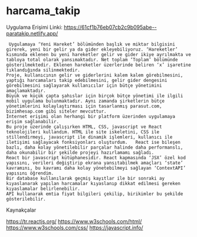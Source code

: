 # harcama_takip

Uygulama Erişimi Linki: https://61cf1b76eb07cb2c9b095abe--paratakip.netlify.app/






     Uygulamaya ‘Yeni Hareket’ bölümünden başlık ve miktar bilgisini girerek, yeni bir gelir ya da gider ekleyebiliyoruz. ‘Hareketler’ kısmında eklenen bu yeni hareketler gelir ve gider ikiye ayrılmakta ve tabloya total olarak yansımaktadır. Net toplam ‘Toplam’ bölümünde gösterilmektedir. Eklenen hareketler üzerlerinde beliren ‘x’ işaretine tıklandığında silinmektedir.     
    Proje, kullanıcının gelir ve giderlerini kalem kalem görebilmesini, yaptığı harcamaları takip edebilmesini, gelir gider dengesini görebilmesini sağlayarak kullanıcılar için bütçe yönetimini amaçlamaktadır.
    Büyük ve küçük çapta şahıslar için birçok bütçe yönetimi ile ilgili mobil uygulama bulunmaktadır. Aynı zamanda şirketlerin bütçe yönetimlerini kolaylaştırması için tasarlanmış parasut.com, bizimhesap.com gibi siteler mevcuttur.
    İnternet erişimi olan herhangi bir platform üzerinden uygulamaya erişim sağlanabilir.
    Bu proje üzerinde çalışırken HTML, CSS, javascript ve React teknolojileri kullandım. HTML ile site iskeletini, CSS ile stillendirmeyi, javascript ile dinamik işlemleri, kullanıcı ile iletişimi sağlayacak fonksiyonları oluşturdum.   React ise bileşen bazlı, daha kolay yönetilebilir parçalar halinde daha performanslı, daha okunabilir bir şekilde projeyi hazırlamamı sağladı.
    React bir javascript kütüphanesidir. React kapmasında ‘JSX’ özel kod yapısını, verileri değiştirip ekrana yansıtabilmek amaçları ‘state’ kavramını, bu kavramı daha kolay yönetebilmeyi sağlayan ‘ContextAPI’ yapısını öğrendim.
    Bir database kullanılarak geçmiş kayıtlar ile bir sonraki ay kıyaslanarak yapılan harcamalar kıyaslanıp dikkat edilmesi gereken kıyaslamalar belirlenebilir.
    API kullanarak emtia fiyat bilgileri çekilip, birikimler bu şekilde gösterilebilir.




Kaynakçalar

https://tr.reactjs.org/
https://www.w3schools.com/html/
https://www.w3schools.com/css/
https://javascript.info/


